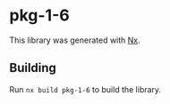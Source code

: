 # pkg-1-6

This library was generated with [Nx](https://nx.dev).

## Building

Run `nx build pkg-1-6` to build the library.
